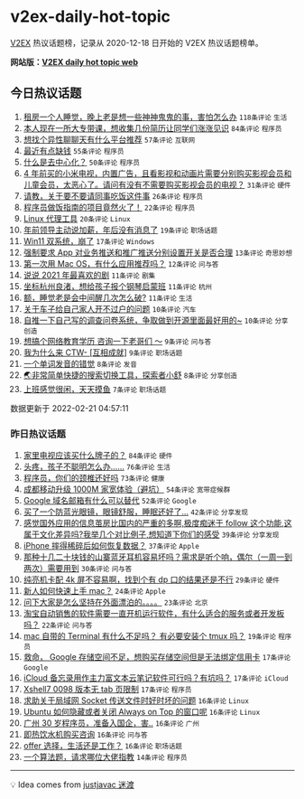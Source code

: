 # v2ex-daily-hot-topic

[V2EX](https://www.v2ex.com/) 热议话题榜，记录从 2020-12-18 日开始的 V2EX 热议话题榜单。

**网站版：[V2EX daily hot topic web](https://boojack.github.io/v2ex-daily-hot-topic-web/)**

## 今日热议话题

<!-- TODAY BEGIN -->

1. [租房一个人睡觉，晚上老是想一些神神鬼鬼的事，害怕怎么办](https://www.v2ex.com/t/835303) `118条评论` `生活`
1. [本人现在一所大专带课，想收集几份简历让同学们涨涨见识](https://www.v2ex.com/t/835286) `84条评论` `程序员`
1. [想找个异性聊聊天有什么平台推荐](https://www.v2ex.com/t/835291) `57条评论` `互联网`
1. [最近有点缺钱](https://www.v2ex.com/t/835314) `55条评论` `程序员`
1. [什么是去中心化？](https://www.v2ex.com/t/835289) `50条评论` `程序员`
1. [4 年前买的小米电视，内置广告，且看影视和动画片需要分别购买影视会员和儿童会员，太恶心了。请问有没有不需要购买影视会员的电视？](https://www.v2ex.com/t/835310) `31条评论` `硬件`
1. [请教，关于要不要请同事吃饭这件事](https://www.v2ex.com/t/835335) `26条评论` `程序员`
1. [程序员做饭指南的项目竟然火了！](https://www.v2ex.com/t/835363) `22条评论` `程序员`
1. [Linux 代理工具](https://www.v2ex.com/t/835321) `20条评论` `Linux`
1. [年前领导主动说加薪，年后没有消息了](https://www.v2ex.com/t/835338) `19条评论` `职场话题`
1. [Win11 双系统，崩了](https://www.v2ex.com/t/835345) `17条评论` `Windows`
1. [强制要求 App 对业务推送和推广推送分别设置开关是否合理](https://www.v2ex.com/t/835296) `13条评论` `奇思妙想`
1. [第一次用 Mac OS，有什么应用推荐吗？](https://www.v2ex.com/t/835362) `12条评论` `问与答`
1. [说说 2021 年最喜欢的剧](https://www.v2ex.com/t/835348) `11条评论` `剧集`
1. [坐标杭州良渚，想给孩子报个钢琴启蒙班](https://www.v2ex.com/t/835305) `11条评论` `杭州`
1. [额，睡觉老是会中间醒几次怎么破?](https://www.v2ex.com/t/835293) `11条评论` `生活`
1. [关于车子给自己家人开不过户的问题](https://www.v2ex.com/t/835332) `10条评论` `汽车`
1. [自推一下自己写的调查问卷系统，争取做到开源里面最好用的~](https://www.v2ex.com/t/835294) `10条评论` `分享创造`
1. [想搞个网络教育学历 咨询一下老哥们 ～](https://www.v2ex.com/t/835323) `9条评论` `问与答`
1. [我为什么来 CTW- [互相成就]](https://www.v2ex.com/t/835288) `9条评论` `职场话题`
1. [一个单词发音的错觉](https://www.v2ex.com/t/835329) `8条评论` `发音`
1. [🌏非常简单快捷的搜索切换工具，探索者小舒](https://www.v2ex.com/t/835290) `8条评论` `分享创造`
1. [上班感觉很闲，天天摸鱼](https://www.v2ex.com/t/835346) `7条评论` `职场话题`

数据更新于 2022-02-21 04:57:11

<!-- TODAY END -->

### 昨日热议话题

<!-- YESTERDAY BEGIN -->

1. [家里电视应该买什么牌子的？](https://www.v2ex.com/t/835139) `84条评论` `硬件`
1. [头疼，孩子不聪明怎么办……](https://www.v2ex.com/t/835185) `76条评论` `生活`
1. [程序员，你们的颈椎还好吗](https://www.v2ex.com/t/835152) `73条评论` `健康`
1. [成都移动升级 1000M 家宽体验（避坑）](https://www.v2ex.com/t/835158) `54条评论` `宽带症候群`
1. [Google 域名邮箱有什么可以替代](https://www.v2ex.com/t/835155) `52条评论` `Google`
1. [买了一个防蓝光眼镜，眼镜舒服，睡眠还好了...](https://www.v2ex.com/t/835258) `42条评论` `分享发现`
1. [感觉国外应用的信息茧房比国内的严重的多啊,极度痴迷于 follow 这个功能,这属于文化差异吗?我举几个对比例子,想知道下你们的感受](https://www.v2ex.com/t/835238) `39条评论` `分享发现`
1. [iPhone 摔得稀碎后如何恢复数据？](https://www.v2ex.com/t/835177) `37条评论` `Apple`
1. [那种十几二十块钱的山寨蓝牙耳机容易坏吗？需求是听个响，偶尔（一周一到两次）需要用到](https://www.v2ex.com/t/835137) `30条评论` `问与答`
1. [纯亮机卡配 4k 屏不容易啊，找到个有 dp 口的结果还是不行](https://www.v2ex.com/t/835169) `29条评论` `硬件`
1. [新人如何快速上手 mac？](https://www.v2ex.com/t/835250) `24条评论` `Apple`
1. [问下大家是怎么坚持在外面漂泊的。。。。](https://www.v2ex.com/t/835223) `23条评论` `北京`
1. [淘宝自动销售的软件需要一直开机运行软件，有什么适合的服务或者开发板吗？](https://www.v2ex.com/t/835144) `22条评论` `问与答`
1. [mac 自带的 Terminal 有什么不足吗？ 有必要安装个 tmux 吗？](https://www.v2ex.com/t/835246) `19条评论` `程序员`
1. [救命， Google 存储空间不足，想购买存储空间但是无法绑定信用卡](https://www.v2ex.com/t/835220) `17条评论` `Google`
1. [iCloud 备忘录用作主力富文本云笔记软件可行吗？有坑吗？](https://www.v2ex.com/t/835209) `17条评论` `iCloud`
1. [Xshell7 0098 版本无 tab 页限制](https://www.v2ex.com/t/835196) `17条评论` `程序员`
1. [求助关于局域网 Socket 传送文件时好时坏的问题](https://www.v2ex.com/t/835264) `16条评论` `Linux`
1. [Ubuntu 如何隐藏或者关闭 Always on Top 的窗口呢](https://www.v2ex.com/t/835245) `16条评论` `Linux`
1. [广州 30 岁程序员，准备入国企，害..](https://www.v2ex.com/t/835241) `16条评论` `广州`
1. [即热饮水机购买咨询](https://www.v2ex.com/t/835217) `16条评论` `问与答`
1. [offer 选择，生活还是工作？](https://www.v2ex.com/t/835203) `16条评论` `职场话题`
1. [一个算法题，请求哪位大佬指教](https://www.v2ex.com/t/835261) `14条评论` `程序员`

<!-- YESTERDAY END -->

---

💡 Idea comes from [justjavac 迷渡](https://github.com/justjavac/)
